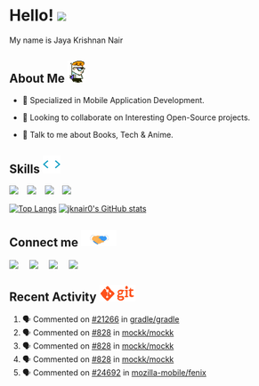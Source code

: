 <h1> Hello! <img src = "https://raw.githubusercontent.com/MartinHeinz/MartinHeinz/master/wave.gif" width='50'> </h1>
<div size='20px'> My name is Jaya Krishnan Nair </div>


<h2> About Me <img alt="skills" src="/assets/cartoon.webp" width='32'></h2>

 - 🔭 Specialized in Mobile Application Development.

 - 👯 Looking to collaborate on Interesting Open-Source projects.

 - 💬 Talk to me about Books, Tech & Anime.

<h2> Skills <img alt="skills" src="/assets/giphy.webp" width='32'></h2>
  
  <a href='https://github.com/jknair0?tab=repositories&q=&type=&language=java&sort='><img width ='24' src ='https://raw.githubusercontent.com/rahulbanerjee26/githubAboutMeGenerator/main/icons/java.svg'></a>
<text>&nbsp;&nbsp;</text>
<a href='https://github.com/jknair0?tab=repositories&q=&type=&language=kotlin&sort='><img width ='24px' src ='https://raw.githubusercontent.com/rahulbanerjee26/githubAboutMeGenerator/main/icons/kotlin.svg'></div></a>
<text>&nbsp;&nbsp;</text>
<a href='https://github.com/jknair0?tab=repositories&q=&type=&language=android&sort='><img width ='24px' src ='https://raw.githubusercontent.com/rahulbanerjee26/githubAboutMeGenerator/main/icons/android.svg'></a>
<text>&nbsp;&nbsp;</text>
<a href='https://github.com/jknair0?tab=repositories&q=&type=&language=go&sort='><img width ='24px' src ='https://raw.githubusercontent.com/rahulbanerjee26/githubAboutMeGenerator/main/icons/go.svg'></a>

[![Top Langs](https://github-readme-stats.vercel.app/api/top-langs/?username=jknair0&langs_count=5&layout=compact&theme=dark)](https://github.com/jknair0/github-readme-stats)
[![jknair0's GitHub stats](https://github-readme-stats.vercel.app/api?username=jknair0&hide_title=true&show_icons=true&count_private=true&hide_rank=true&disable_animations=true&theme=dark)](https://github.com/jknair0/github-readme-stats)

<h2> Connect me <img src='/assets/handshake.gif' width='64'> </h2>
<a href = 'https://www.linkedin.com/in/jknair0'> <img width = '24px' align= 'center' src="https://raw.githubusercontent.com/rahulbanerjee26/githubAboutMeGenerator/main/icons/linked-in-alt.svg"/></a>
<text>&nbsp;&nbsp;&nbsp;</text>
<a href = 'https://www.twitter.com/jknair0'> <img width = '24px' align= 'center' src="https://raw.githubusercontent.com/rahulbanerjee26/githubAboutMeGenerator/main/icons/twitter.svg"/></a> 
<text>&nbsp;&nbsp;&nbsp;</text>
<a href = 'https://www.github.com/jknair0'> <img width = '24px' align= 'center' src="https://raw.githubusercontent.com/rahulbanerjee26/githubAboutMeGenerator/main/icons/github.svg"/></a> 
<text>&nbsp;&nbsp;&nbsp;</text>
<a href = 'https://jknair0.dev'> <img width = '24px' align= 'center' src="https://raw.githubusercontent.com/rahulbanerjee26/githubAboutMeGenerator/main/icons/portfolio.png"/></a> 

<h2> Recent Activity <img alt="git" src='assets/git.gif' width='64'> </h2>

<!--START_SECTION:activity-->
1. 🗣 Commented on [#21266](https://github.com/gradle/gradle/issues/21266) in [gradle/gradle](https://github.com/gradle/gradle)
2. 🗣 Commented on [#828](https://github.com/mockk/mockk/issues/828) in [mockk/mockk](https://github.com/mockk/mockk)
3. 🗣 Commented on [#828](https://github.com/mockk/mockk/issues/828) in [mockk/mockk](https://github.com/mockk/mockk)
4. 🗣 Commented on [#828](https://github.com/mockk/mockk/issues/828) in [mockk/mockk](https://github.com/mockk/mockk)
5. 🗣 Commented on [#24692](https://github.com/mozilla-mobile/fenix/issues/24692) in [mozilla-mobile/fenix](https://github.com/mozilla-mobile/fenix)
<!--END_SECTION:activity-->
